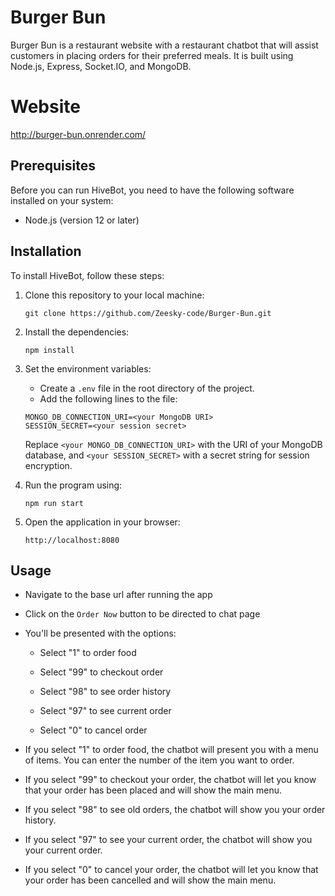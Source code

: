 # Burger Bun
Burger Bun is a restaurant website with a  restaurant chatbot that will assist customers in placing orders for their preferred meals. It is built using Node.js, Express, Socket.IO, and MongoDB.

# Website
 http://burger-bun.onrender.com/

## Prerequisites
Before you can run HiveBot, you need to have the following software installed on your system:

- Node.js (version 12 or later)

## Installation

To install HiveBot, follow these steps:

1. Clone this repository to your local machine:
    ```
    git clone https://github.com/Zeesky-code/Burger-Bun.git
    ```
2. Install the dependencies:
    ```
    npm install
    ```
3. Set the environment variables:

    - Create a `.env` file in the root directory of the project.
    - Add the following lines to the file:

    ```
    MONGO_DB_CONNECTION_URI=<your MongoDB URI>
    SESSION_SECRET=<your session secret>
    ```

    Replace `<your MONGO_DB_CONNECTION_URI>` with the URI of your MongoDB database, and `<your SESSION_SECRET>` with a secret string for session encryption.
4. Run the program using:
    ```
    npm run start
    ```
5. Open the application in your browser:
    ```
    http://localhost:8080
    ```
    
## Usage

- Navigate to the base url after running the app

- Click on the `Order Now` button to be directed to chat page

- You'll be presented with the options:


    - Select "1" to order food

    - Select "99" to checkout order

    - Select "98" to see order history

    - Select "97" to see current order

    - Select "0" to cancel order
   

- If you select "1" to order food, the chatbot will present you with a menu of items. You can enter the number of the item you want to order.

- If you select "99" to checkout your order, the chatbot will let you know that your order has been placed and will show the main menu.

- If you select "98" to see old orders, the chatbot will show you your order history.

- If you select "97" to see your current order, the chatbot will show you your current order.

- If you select "0" to cancel your order, the chatbot will let you know that your order has been cancelled and will show the main menu.
